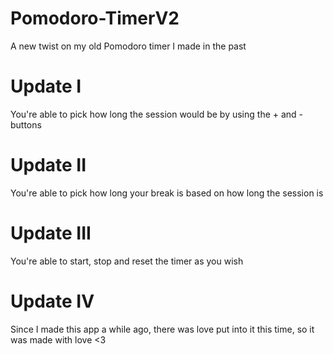 # Pomodoro-TimerV2

A new twist on my old Pomodoro timer I made in the past

# Update I
You're able to pick how long the session would be by using the + and - buttons

# Update II
You're able to pick how long your break is based on how long the session is

# Update III
You're able to start, stop and reset the timer as you wish

# Update IV
Since I made this app a while ago, there was love put into it this time, so it was made with love <3
